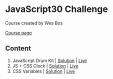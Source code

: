 # JavaScript30 Challenge

Course created by Wes Bos

[Course page](https://javascript30.com)

## Content

1. JavaScript Drum Kit | [Solution](https://github.com/annaindistress/javascript30challenge/tree/main/01-javascript-drum-kit) | [Live](https://abstracted-crowd.surge.sh)
2. JS + CSS Clock | [Solution](https://github.com/annaindistress/javascript30challenge/tree/main/02-js-and-css-clock) | [Live](https://pretty-middle.surge.sh)
3. CSS Variables | [Solution](https://github.com/annaindistress/javascript30challenge/tree/main/03-css-variables) | [Live](https://jazzy-crush.surge.sh)
